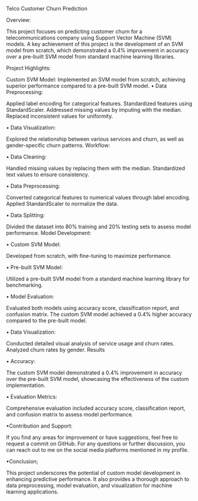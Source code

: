 Telco Customer Churn Prediction

Overview:

This project focuses on predicting customer churn for a telecommunications company using Support Vector Machine (SVM) models. A key achievement of this project is the development of an SVM model from scratch, which demonstrated a 0.4% improvement in accuracy over a pre-built SVM model from standard machine learning libraries.

Project Highlights:

Custom SVM Model: Implemented an SVM model from scratch, achieving superior performance compared to a pre-built SVM model.
• Data Preprocessing:

Applied label encoding for categorical features.
Standardized features using StandardScaler.
Addressed missing values by imputing
with the median.
Replaced inconsistent values for uniformity.

• Data Visualization: 

Explored the relationship between various services and churn, as well as gender-specific churn patterns.
Workflow:

• Data Cleaning:

Handled missing values by replacing them with the median.
Standardized text values to ensure consistency.

• Data Preprocessing:

Converted categorical features to numerical values through label encoding.
Applied StandardScaler to normalize the data.

• Data Splitting:

Divided the dataset into 80% training and 20% testing sets to assess model performance.
Model Development:

• Custom SVM Model: 

Developed from scratch, with fine-tuning to maximize performance.

• Pre-built SVM Model:

Utilized a pre-built SVM model from a standard machine learning library for benchmarking.

• Model Evaluation:

Evaluated both models using accuracy score, classification report, and confusion matrix.
The custom SVM model achieved a 0.4% higher accuracy compared to the pre-built model.

• Data Visualization:

Conducted detailed visual analysis of service usage and churn rates.
Analyzed churn rates by gender.
Results

• Accuracy: 

The custom SVM model demonstrated a 0.4% improvement in accuracy over the pre-built SVM model, showcasing the effectiveness of the custom implementation.

• Evaluation Metrics:

Comprehensive evaluation included accuracy score, classification report, and confusion matrix to assess model performance.

•Contribution and Support:

If you find any areas for improvement or have suggestions, feel free to request a commit on GitHub. For any questions or further discussion, you can reach out to me on the social media platforms mentioned in my profile.

•Conclusion;

This project underscores the potential of custom model development in enhancing predictive performance. It also provides a thorough approach to data preprocessing, model evaluation, and visualization for machine learning applications.
